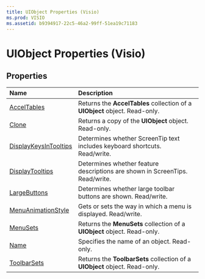 ```yaml
---
title: UIObject Properties (Visio)
ms.prod: VISIO
ms.assetid: b9394917-22c5-46a2-99ff-51ea19c71183
---
```



# UIObject Properties (Visio)

## Properties



|**Name**|**Description**|
|:-----|:-----|
|[AccelTables](uiobject-acceltables-property-visio.md)|Returns the  **AccelTables** collection of a **UIObject** object. Read-only.|
|[Clone](uiobject-clone-property-visio.md)|Returns a copy of the  **UIObject** object. Read-only.|
|[DisplayKeysInTooltips](uiobject-displaykeysintooltips-property-visio.md)|Determines whether ScreenTip text includes keyboard shortcuts. Read/write. |
|[DisplayTooltips](uiobject-displaytooltips-property-visio.md)|Determines whether feature descriptions are shown in ScreenTips. Read/write.|
|[LargeButtons](uiobject-largebuttons-property-visio.md)|Determines whether large toolbar buttons are shown. Read/write.|
|[MenuAnimationStyle](uiobject-menuanimationstyle-property-visio.md)|Gets or sets the way in which a menu is displayed. Read/write.|
|[MenuSets](uiobject-menusets-property-visio.md)|Returns the  **MenuSets** collection of a **UIObject** object. Read-only.|
|[Name](uiobject-name-property-visio.md)|Specifies the name of an object. Read-only.|
|[ToolbarSets](uiobject-toolbarsets-property-visio.md)|Returns the  **ToolbarSets** collection of a **UIObject** object. Read-only.|

